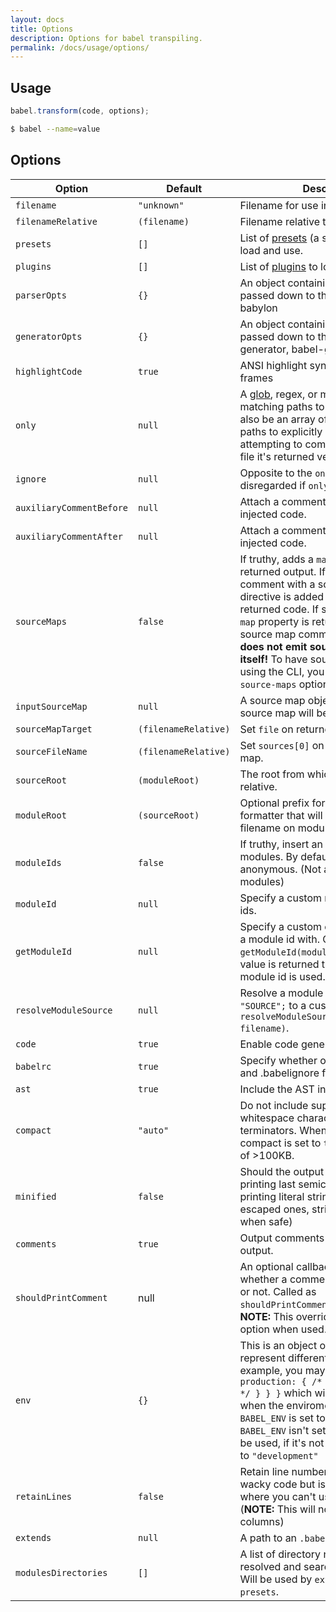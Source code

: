 ```yaml
---
layout: docs
title: Options
description: Options for babel transpiling.
permalink: /docs/usage/options/
---
```


## Usage

```js
babel.transform(code, options);
```

```sh
$ babel --name=value
```

## Options

| Option                   | Default              | Description                     |
| ------------------------ | -------------------- | ------------------------------- |
| `filename`               | `"unknown"`          | Filename for use in errors etc. |
| `filenameRelative`       | `(filename)`         | Filename relative to `sourceRoot`. |
| `presets`                | `[]`                 | List of [presets](/docs/plugins/#presets) (a set of plugins) to load and use. |
| `plugins`                | `[]`                 | List of [plugins](/docs/plugins/) to load and use. |
| `parserOpts`             | `{}`                 | An object containing the options to be passed down to the babel parser, babylon |
| `generatorOpts`          | `{}`                 | An object containing the options to be passed down to the babel code generator, babel-generator |
| `highlightCode`          | `true`               | ANSI highlight syntax error code frames |
| `only`                   | `null`               | A [glob](https://github.com/isaacs/minimatch), regex, or mixed array of both, matching paths to **only** compile. Can also be an array of arrays containing paths to explicitly match. When attempting to compile a non-matching file it's returned verbatim. |
| `ignore`                 | `null`               | Opposite to the `only` option. `ignore` is disregarded if `only` is specified. |
| `auxiliaryCommentBefore` | `null`               | Attach a comment before all non-user injected code. |
| `auxiliaryCommentAfter`  | `null`                | Attach a comment after all non-user injected code. |
| `sourceMaps`             | `false`              | If truthy, adds a `map` property to returned output. If set to `"inline"`, a comment with a sourceMappingURL directive is added to the bottom of the returned code. If set to `"both"` then a `map` property is returned as well as a source map comment appended. **This does not emit sourcemap files by itself!** To have sourcemaps emitted using the CLI, you must pass it the `--source-maps` option. |
| `inputSourceMap`         | `null`               | A source map object that the output source map will be based on. |
| `sourceMapTarget`        | `(filenameRelative)` | Set `file` on returned source map. |
| `sourceFileName`         | `(filenameRelative)` | Set `sources[0]` on returned source map. |
| `sourceRoot`             | `(moduleRoot)`       | The root from which all sources are relative. |
| `moduleRoot`             | `(sourceRoot)`       | Optional prefix for the AMD module formatter that will be prepend to the filename on module definitions. |
| `moduleIds`              | `false`              | If truthy, insert an explicit id for modules. By default, all modules are anonymous. (Not available for `common` modules) |
| `moduleId`               | `null`               | Specify a custom name for module ids. |
| `getModuleId`            | `null`               | Specify a custom callback to generate a module id with. Called as `getModuleId(moduleName)`. If falsy value is returned then the generated module id is used. |
| `resolveModuleSource`    | `null`               | Resolve a module source ie. `import "SOURCE";` to a custom value. Called as `resolveModuleSource(source, filename)`. |
| `code`                   | `true`               | Enable code generation |
| `babelrc`                | `true`               | Specify whether or not to use .babelrc and .babelignore files. |
| `ast`                    | `true`               | Include the AST in the returned object |
| `compact`                | `"auto"`             | Do not include superfluous whitespace characters and line terminators. When set to `"auto"` compact is set to `true` on input sizes of >100KB. |
| `minified`               | `false`              | Should the output be minified (not printing last semicolons in blocks, printing literal string values instead of escaped ones, stripping `()` from `new` when safe) |
| `comments`               | `true`               | Output comments in generated output. |
| `shouldPrintComment`     | null                 | An optional callback that controls whether a comment should be output or not. Called as `shouldPrintComment(commentContents)`. **NOTE:** This overrides the `comment` option when used. |
| `env`                    | `{}`                 | This is an object of keys that represent different environments. For example, you may have: `{ env: { production: { /* specific options */ } } }` which will use those options when the enviroment variable `BABEL_ENV` is set to `"production"`. If `BABEL_ENV` isn't set then `NODE_ENV` will be used, if it's not set then it defaults to `"development"` |
| `retainLines`            | `false`              | Retain line numbers. This will lead to wacky code but is handy for scenarios where you can't use source maps. (**NOTE:** This will not retain the columns) |
| `extends`                | `null`               | A path to an `.babelrc` file to extend |
| `modulesDirectories`     | `[]`                 | A list of directory names to be resolved and searched for modules. Will be used by `extends`, `plugins` and `presets`. |
